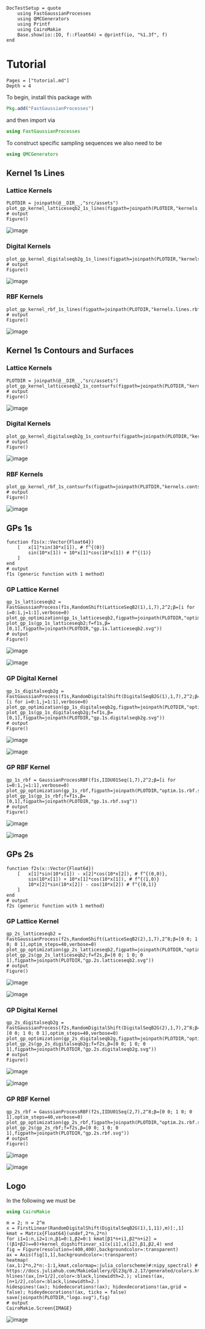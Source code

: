 ```@meta
DocTestSetup = quote
    using FastGaussianProcesses
    using QMCGenerators
    using Printf
    using CairoMakie
    Base.show(io::IO, f::Float64) = @printf(io, "%1.3f", f)
end
```

# Tutorial

```@contents
Pages = ["tutorial.md"]
Depth = 4
```

To begin, install this package with 

```julia 
Pkg.add("FastGaussianProcesses")
```

and then import via

```julia
using FastGaussianProcesses
```

To construct specific sampling sequences we also need to be 

```julia 
using QMCGenerators
```


## Kernel 1s Lines

### Lattice Kernels

```jldoctest plots; output = false
PLOTDIR = joinpath(@__DIR__,"src/assets")
plot_gp_kernel_latticeseqb2_1s_lines(figpath=joinpath(PLOTDIR,"kernels.lines.latticeseqb2.svg"))
# output
Figure()
```

![image](./assets/kernels.lines.latticeseqb2.svg)

### Digital Kernels

```jldoctest plots; output = false
plot_gp_kernel_digitalseqb2g_1s_lines(figpath=joinpath(PLOTDIR,"kernels.lines.digitalseqb2g.svg"))
# output
Figure()
```

![image](./assets/kernels.lines.digitalseqb2g.svg)


### RBF Kernels 

```jldoctest plots; output = false
plot_gp_kernel_rbf_1s_lines(figpath=joinpath(PLOTDIR,"kernels.lines.rbf.svg"))
# output
Figure()
```

![image](./assets/kernels.lines.rbf.svg)

## Kernel 1s Contours and Surfaces

### Lattice Kernels 

```jldoctest plots; output = false
PLOTDIR = joinpath(@__DIR__,"src/assets")
plot_gp_kernel_latticeseqb2_1s_contsurfs(figpath=joinpath(PLOTDIR,"kernels.contsurf.latticeseqb2.svg"))
# output
Figure()
```

![image](./assets/kernels.contsurf.latticeseqb2.svg)

### Digital Kernels

```jldoctest plots; output = false
plot_gp_kernel_digitalseqb2g_1s_contsurfs(figpath=joinpath(PLOTDIR,"kernels.contsurf.digitalseqb2g.svg"))
# output
Figure()
```

![image](./assets/kernels.contsurf.digitalseqb2g.svg)

### RBF Kernels 

```jldoctest plots; output = false
plot_gp_kernel_rbf_1s_contsurfs(figpath=joinpath(PLOTDIR,"kernels.contsurf.rbf.svg"))
# output
Figure()
```

![image](./assets/kernels.contsurf.rbf.svg)

## GPs 1s

```jldoctest plots; output = false
function f1s(x::Vector{Float64})
    [   x[1]*sin(10*x[1]), # f^{(0)}
        sin(10*x[1]) + 10*x[1]*cos(10*x[1]) # f^{(1)}
    ]
end
# output
f1s (generic function with 1 method)
```

### GP Lattice Kernel

```jldoctest plots; output = false
gp_1s_latticeseqb2 = FastGaussianProcess(f1s,RandomShift(LatticeSeqB2(1),1,7),2^2;β=[i for i=0:1,j=1:1],verbose=0)
plot_gp_optimization(gp_1s_latticeseqb2,figpath=joinpath(PLOTDIR,"optim.1s.latticeseqb2.svg"))
plot_gp_1s(gp_1s_latticeseqb2;f=f1s,β=[0,1],figpath=joinpath(PLOTDIR,"gp.1s.latticeseqb2.svg"))
# output
Figure()
```

![image](./assets/optim.1s.latticeseqb2.svg)

![image](./assets/gp.1s.latticeseqb2.svg)

### GP Digital Kernel 

```jldoctest plots; output = false
gp_1s_digitalseqb2g = FastGaussianProcess(f1s,RandomDigitalShift(DigitalSeqB2G(1),1,7),2^2;β=[i for i=0:1,j=1:1],verbose=0)
plot_gp_optimization(gp_1s_digitalseqb2g,figpath=joinpath(PLOTDIR,"optim.1s.digitalseqb2g.svg"))
plot_gp_1s(gp_1s_digitalseqb2g;f=f1s,β=[0,1],figpath=joinpath(PLOTDIR,"gp.1s.digitalseqb2g.svg"))
# output
Figure()
```

![image](./assets/optim.1s.digitalseqb2g.svg)

![image](./assets/gp.1s.digitalseqb2g.svg)

### GP RBF Kernel 

```jldoctest plots; output = false
gp_1s_rbf = GaussianProcessRBF(f1s,IIDU01Seq(1,7),2^2;β=[i for i=0:1,j=1:1],verbose=0)
plot_gp_optimization(gp_1s_rbf,figpath=joinpath(PLOTDIR,"optim.1s.rbf.svg"))
plot_gp_1s(gp_1s_rbf;f=f1s,β=[0,1],figpath=joinpath(PLOTDIR,"gp.1s.rbf.svg"))
# output
Figure()
```

![image](./assets/optim.1s.rbf.svg)

![image](./assets/gp.1s.rbf.svg)

## GPs 2s

```jldoctest plots; output = false
function f2s(x::Vector{Float64})
    [   x[1]*sin(10*x[1]) - x[2]*cos(10*x[2]), # f^{(0,0)},
        sin(10*x[1]) + 10*x[1]*cos(10*x[1]), # f^{(1,0)}
        10*x[2]*sin(10*x[2]) - cos(10*x[2]) # f^{(0,1)}
    ]
end
# output
f2s (generic function with 1 method)
```

### GP Lattice Kernel

```jldoctest plots; output = false
gp_2s_latticeseqb2 = FastGaussianProcess(f2s,RandomShift(LatticeSeqB2(2),1,7),2^8;β=[0 0; 1 0; 0 1],optim_steps=40,verbose=0)
plot_gp_optimization(gp_2s_latticeseqb2,figpath=joinpath(PLOTDIR,"optim.2s.latticeseqb2.svg"))
plot_gp_2s(gp_2s_latticeseqb2;f=f2s,β=[0 0; 1 0; 0 1],figpath=joinpath(PLOTDIR,"gp.2s.latticeseqb2.svg"))
# output
Figure()
```

![image](./assets/optim.2s.latticeseqb2.svg)

![image](./assets/gp.2s.latticeseqb2.svg)

### GP Digital Kernel

```jldoctest plots; output = false
gp_2s_digitalseqb2g = FastGaussianProcess(f2s,RandomDigitalShift(DigitalSeqB2G(2),1,7),2^8;β=[0 0; 1 0; 0 1],optim_steps=40,verbose=0)
plot_gp_optimization(gp_2s_digitalseqb2g,figpath=joinpath(PLOTDIR,"optim.2s.digitalseqb2g.svg"))
plot_gp_2s(gp_2s_digitalseqb2g;f=f2s,β=[0 0; 1 0; 0 1],figpath=joinpath(PLOTDIR,"gp.2s.digitalseqb2g.svg"))
# output
Figure()
```

![image](./assets/optim.2s.digitalseqb2g.svg)

![image](./assets/gp.2s.digitalseqb2g.svg)

### GP RBF Kernel

```jldoctest plots; output = false
gp_2s_rbf = GaussianProcessRBF(f2s,IIDU01Seq(2,7),2^8;β=[0 0; 1 0; 0 1],optim_steps=40,verbose=0)
plot_gp_optimization(gp_2s_rbf,figpath=joinpath(PLOTDIR,"optim.2s.rbf.svg"))
plot_gp_2s(gp_2s_rbf;f=f2s,β=[0 0; 1 0; 0 1],figpath=joinpath(PLOTDIR,"gp.2s.rbf.svg"))
# output
Figure()
```

![image](./assets/optim.2s.rbf.svg)

![image](./assets/gp.2s.rbf.svg)

## Logo 

In the following we must be 
```julia 
using CairoMakie
```

```jldoctest plots; output = false
m = 2; n = 2^m
x = FirstLinear(RandomDigitalShift(DigitalSeqB2G(1),1,11),m)[:,1]
kmat = Matrix{Float64}(undef,2*n,2*n)
for i1=1:n,i2=1:n,β1=0:1,β2=0:1 kmat[β1*n+i1,β2*n+i2] = ((β1+β2)==0)+kernel_digshiftinvar_s1(x[i1],x[i2],β1,β2,4) end 
fig = Figure(resolution=(400,400),backgroundcolor=:transparent)
ax = Axis(fig[1,1],backgroundcolor=:transparent)
heatmap!(ax,1:2*n,2*n:-1:1,kmat,colormap=:julia_colorscheme)#:nipy_spectral) # https://docs.juliahub.com/MakieGallery/Ql23q/0.2.17/generated/colors.html
hlines!(ax,[n+1/2],color=:black,linewidth=2.); vlines!(ax,[n+1/2],color=:black,linewidth=2.)
hidespines!(ax); hidedecorations!(ax); hidexdecorations!(ax,grid = false); hideydecorations!(ax, ticks = false)
save(joinpath(PLOTDIR,"logo.svg"),fig)
# output
CairoMakie.Screen{IMAGE}
```

![image](./assets/logo.svg)
